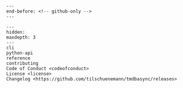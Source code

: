 ```{include} ../README.md
---
end-before: <!-- github-only -->
---
```

[license]: license
[contributor guide]: contributing
[command-line reference]: cli

```{toctree}
---
hidden:
maxdepth: 3
---
cli
python-api
reference
contributing
Code of Conduct <codeofconduct>
License <license>
Changelog <https://github.com/tilschuenemann/tmdbasync/releases>
```
